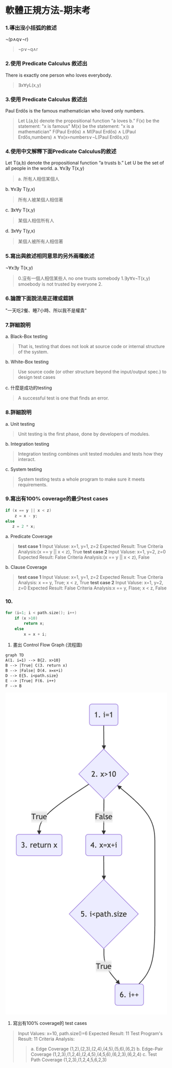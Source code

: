 # 軟體正規方法-期末考
### 1.導出沒小括弧的敘述
¬(p∧q∨¬r)
> ¬p∨¬q∧r

### 2.使用 Predicate Calculus 敘述出
There is exactly one person who loves everybody.
> ∃x∀yL(x,y)

### 3.使用 Predicate Calculus 敘述出
Paul Erdős is the famous mathematician who loved only numbers.
> Let
> L(a,b) denote the propositional function “a loves b.”
> F(x) be the statement: "x is famous"
> M(x) be the statement: "x is a mathematician"
> F(Paul Erdős) ∧ M(Paul Erdős) ∧ L(Paul Erdős,numbers) ∧ ∀x(x=numbers∨¬L(Paul Erdős,x))

### 4.使用中文解釋下面Predicate Calculus的敘述
Let T(a,b) denote the propositional function “a trusts b.”
Let U be the set of all people in the world.
a. ∀x∃y T(x,y)
> a. 所有人相信某個人

b. ∀x∃y T(y,x)
> 所有人被某個人相信著

c. ∃x∀y T(x,y)
> 某個人相信所有人

d. ∃x∀y T(y,x)
> 某個人被所有人相信著

### 5.寫出與敘述相同意思的另外兩種敘述
¬∀x∃y T(x,y)
> 0.沒有一個人相信某些人 no one trusts somebody
> 1.∃y∀x¬T(x,y) smoebody is not trusted by everyone
> 2.


### 6.論證下面說法是正確或錯誤
"一天吃2餐、睡7小時、所以我不是權貴"
>

### 7.詳細說明
a. Black-Box testing
> That is, testing that does not look at source code or internal structure of the system.

b. White-Box testing
> Use source code (or other structure beyond the input/output spec.) to design test cases

c. 什麼是成功的testing
> A successful test is one that finds an error.

### 8.詳細說明
a. Unit testing
> Unit testing is the first phase, done by developers of modules.

b. Integration testing
> Integration testing combines unit tested modules and tests how they interact.

c. System testing
> System testing tests a whole program to make sure it meets requirements.

### 9.寫出有100% coverage的最少test cases
```c++
if (x == y || x < z)
    z = x - y;
else
   z = 2 * x;
```
a. Predicate Coverage
> <b>test case 1</b>
> Input Valuse: x=1, y=1, z=2
> Expected Result: True
> Criteria Analysis:(x == y || x < z), True
> <b>test case 2</b>
> Input Valuse: x=1, y=2, z=0
> Expected Result: False
> Criteria Analysis:(x == y || x < z), False

b. Clause Coverage
> <b>test case 1</b>
> Input Valuse: x=1, y=1, z=2
> Expected Result: True
> Criteria Analysis: x == y, True; x < z, True
> <b>test case 2</b>
> Input Valuse: x=1, y=2, z=0
> Expected Result: False
> Criteria Analysis:x == y, Flase; x < z, False

### 10.
```c++
for (i=1; i < path.size(); i++)
	if (x >10)
		return x;
	else
		x = x + i;
```
1. 畫出 Control Flow Graph (流程圖)
```mermaid
graph TD
A(1. i=1) --> B{2. x>10}
B --> |True| C(3. return x)
B --> |False| D(4. x=x+i)
D --> E{5. i<path.size}
E --> |True| F(6. i++)
F --> B
```
![Control Flow Graph](./pics/ControlFlowGraph.png)
1. 寫出有100% coverage的 test cases
> Input Values: x=10, path.size()=6
> Expected Result: 11
> Test Program's Result: 11
> Criteria Analysis: 
> > a. Edge Coverage
> > (1,2),(2,3),(2,4),(4,5),(5,6),(6,2)
> > b. Edge-Pair Coverage
> > (1,2,3),(1,2,4),(2,4,5),(4,5,6),(6,2,3),(6,2,4)
> > c. Test Path Coverage
> > (1,2,3),(1,2,4,5,6,2,3) 
